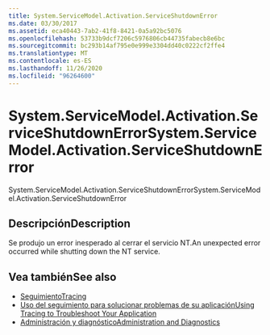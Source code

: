```yaml
---
title: System.ServiceModel.Activation.ServiceShutdownError
ms.date: 03/30/2017
ms.assetid: eca40443-7ab2-41f8-8421-0a5a92bc5076
ms.openlocfilehash: 53733b9dcf7206c5976806cb44735fabecb8e6bc
ms.sourcegitcommit: bc293b14af795e0e999e3304dd40c0222cf2ffe4
ms.translationtype: MT
ms.contentlocale: es-ES
ms.lasthandoff: 11/26/2020
ms.locfileid: "96264600"
---
```

# <a name="systemservicemodelactivationserviceshutdownerror"></a><span data-ttu-id="42d22-102">System.ServiceModel.Activation.ServiceShutdownError</span><span class="sxs-lookup"><span data-stu-id="42d22-102">System.ServiceModel.Activation.ServiceShutdownError</span></span>

<span data-ttu-id="42d22-103">System.ServiceModel.Activation.ServiceShutdownError</span><span class="sxs-lookup"><span data-stu-id="42d22-103">System.ServiceModel.Activation.ServiceShutdownError</span></span>  
  
## <a name="description"></a><span data-ttu-id="42d22-104">Descripción</span><span class="sxs-lookup"><span data-stu-id="42d22-104">Description</span></span>  

 <span data-ttu-id="42d22-105">Se produjo un error inesperado al cerrar el servicio NT.</span><span class="sxs-lookup"><span data-stu-id="42d22-105">An unexpected error occurred while shutting down the NT service.</span></span>  
  
## <a name="see-also"></a><span data-ttu-id="42d22-106">Vea también</span><span class="sxs-lookup"><span data-stu-id="42d22-106">See also</span></span>

- [<span data-ttu-id="42d22-107">Seguimiento</span><span class="sxs-lookup"><span data-stu-id="42d22-107">Tracing</span></span>](index.md)
- [<span data-ttu-id="42d22-108">Uso del seguimiento para solucionar problemas de su aplicación</span><span class="sxs-lookup"><span data-stu-id="42d22-108">Using Tracing to Troubleshoot Your Application</span></span>](using-tracing-to-troubleshoot-your-application.md)
- [<span data-ttu-id="42d22-109">Administración y diagnóstico</span><span class="sxs-lookup"><span data-stu-id="42d22-109">Administration and Diagnostics</span></span>](../index.md)
